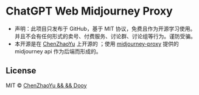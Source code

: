 # ChatGPT Web Midjourney Proxy

- 声明：此项目只发布于 GitHub，基于 MIT 协议，免费且作为开源学习使用。并且不会有任何形式的卖号、付费服务、讨论群、讨论组等行为。谨防受骗。
- 本开源是在 [ChenZhaoYu](https://github.com/ChenZhaoYu/chatgpt-web) 上开源的 ；使用 [midjourney-proxy](https://github.com/novicezk/midjourney-proxy) 提供的midjourney api 作为后端而形成的。

## License
MIT © [ChenZhaoYu &&  && Dooy](./license)
